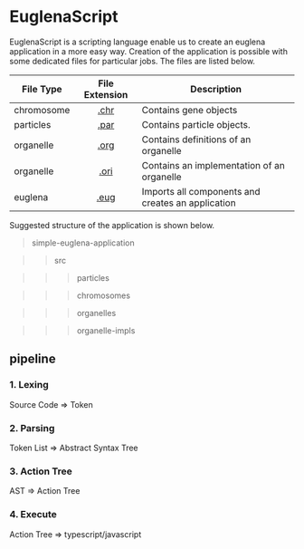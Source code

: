 # EuglenaScript

EuglenaScript is a scripting language enable us to create an euglena application in a more easy way. Creation of the application is possible with some dedicated files for particular jobs. The files are listed below.

|File Type          |File Extension     |Description                                                    |
|-------------------|:-----------------:|---------------------------------------------------------------|
|chromosome         |[.chr](docs/file-type-chr) | Contains gene objects                                 |
|particles          |[.par](docs/file-type-par) | Contains particle objects.                            |
|organelle          |[.org](docs/file-type-org) | Contains definitions of an organelle                  |
|organelle          |[.ori](docs/file-type-ori) | Contains an implementation of an organelle            |
|euglena            |[.eug](docs/file-type-eug) | Imports all components and creates an application     |

Suggested structure of the application is shown below. 

>simple-euglena-application 

>>src 

>>>particles

>>>chromosomes

>>>organelles

>>>organelle-impls

## pipeline
### 1. Lexing
Source Code => Token
### 2. Parsing
Token List => Abstract Syntax Tree
### 3. Action Tree
AST => Action Tree
### 4. Execute
Action Tree => typescript/javascript

